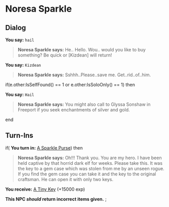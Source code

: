 # Noresa Sparkle
## Dialog

**You say:** `hail`



>**Noresa Sparkle says:** He.. Hello. Wou.. would you like to buy something? Be quick or [Kizdean] will return!

**You say:** `Kizdean`



>**Noresa Sparkle says:** Sshhh..Please..save me. Get..rid..of..him.

if(e.other:IsSelfFound() == 1 or e.other:IsSoloOnly() == 1) then


**You say:** `Hail`




>**Noresa Sparkle says:** You might also call to Glyssa Sonshaw in Freeport if you seek enchantments of silver and gold.

end

## Turn-Ins




if( **You turn in:** [A Sparkle Purse](/item/17931)) then


>**Noresa Sparkle says:** Oh!!! Thank you. You are my hero. I have been held captive by that horrid dark elf for weeks. Please take this. It was the key to a gem case which was stolen from me by an unseen rogue. If you find the gem case you can take it and the key to the original craftsman. He can open it with only two keys.


 **You receive:**  [A Tiny Key](/item/12352) (+15000 exp)

**This NPC *should* return incorrect items given.**
;
